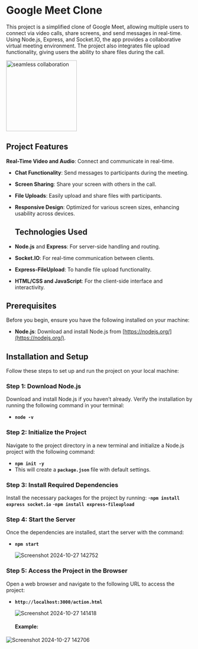 # Google Meet Clone
This project is a simplified clone of Google Meet, allowing multiple users to connect via video calls, share screens, and send messages in real-time. Using Node.js, Express, and Socket.IO, the app provides a collaborative virtual meeting environment. The project also integrates file upload functionality, giving users the ability to share files during the call.

<img width="191" alt="seamless collaboration" src="https://github.com/user-attachments/assets/8d1f5758-2746-42e9-a838-b09c63cf0ba7">

## Project Features
**Real-Time Video and Audio**: Connect and communicate in real-time.
- **Chat Functionality**: Send messages to participants during the meeting.
- **Screen Sharing**: Share your screen with others in the call.
- **File Uploads**: Easily upload and share files with participants.
- **Responsive Design**: Optimized for various screen sizes, enhancing usability across devices.

  ## Technologies Used

- **Node.js** and **Express**: For server-side handling and routing.
- **Socket.IO**: For real-time communication between clients.
- **Express-FileUpload**: To handle file upload functionality.
- **HTML/CSS and JavaScript**: For the client-side interface and interactivity.



## Prerequisites

Before you begin, ensure you have the following installed on your machine:

- **Node.js**: Download and install Node.js from [https://nodejs.org/](https://nodejs.org/).

## Installation and Setup

Follow these steps to set up and run the project on your local machine:

### Step 1: Download Node.js

Download and install Node.js if you haven’t already. Verify the installation by running the following command in your terminal:
- **`node -v`**

### Step 2: Initialize the Project
Navigate to the project directory in a new terminal and initialize a Node.js project with the following command:
- **`npm init -y`**
- This will create a **`package.json`** file with default settings.
  
### Step 3: Install Required Dependencies
Install the necessary packages for the project by running:
-**`npm install express socket.io`**
-**`npm install express-fileupload`**

### Step 4: Start the Server
Once the dependencies are installed, start the server with the command:
- **`npm start`**

   ![Screenshot 2024-10-27 142752](https://github.com/user-attachments/assets/29cb6fe4-be62-4e2e-805b-434266f04426)


### Step 5: Access the Project in the Browser
Open a web browser and navigate to the following URL to access the project:
- **`http://localhost:3000/action.html`**

  ![Screenshot 2024-10-27 141418](https://github.com/user-attachments/assets/aeb53d2e-3408-4161-917f-0b286653d798)

  #### Example:
  
![Screenshot 2024-10-27 142706](https://github.com/user-attachments/assets/ac3f9e6e-f076-47c9-a094-2cb6c45552b1)

  
